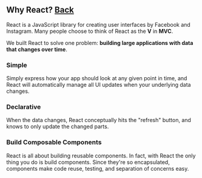 ## Why React? [Back](./../react.md)

React is a JavaScript library for creating user interfaces by Facebook and Instagram. Many people choose to think of React as the **V** in **MVC**.

We built React to solve one problem: **building large applications with data that changes over time**.

### Simple

Simply express how your app should look at any given point in time, and React will automatically manage all UI updates when your underlying data changes.

### Declarative 

When the data changes, React conceptually hits the "refresh" button, and knows to only update the changed parts.

### Build Composable Components

React is all about building reusable components. In fact, with React the only thing you do is build components. Since they're so encapsulated, components make code reuse, testing, and separation of concerns easy.